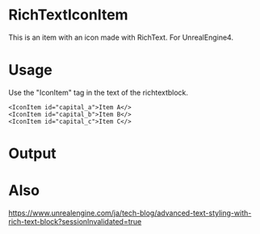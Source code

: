 # RichTextIconItem
This is an item with an icon made with RichText. For UnrealEngine4.

# Usage
Use the "IconItem" tag in the text of the richtextblock.
```
<IconItem id="capital_a">Item A</>
<IconItem id="capital_b">Item B</>
<IconItem id="capital_c">Item C</>
```

# Output

# Also
https://www.unrealengine.com/ja/tech-blog/advanced-text-styling-with-rich-text-block?sessionInvalidated=true
